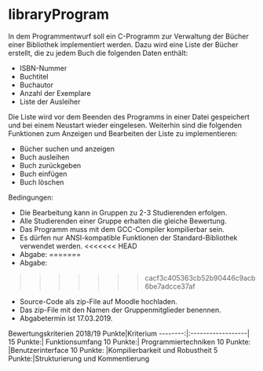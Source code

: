 # libraryProgram

In dem Programmentwurf soll ein C-Programm zur Verwaltung der Bücher einer Bibliothek
implementiert werden. Dazu wird eine Liste der Bücher erstellt, die zu jedem Buch die folgenden Daten enthält:
- ISBN-Nummer
- Buchtitel
- Buchautor
- Anzahl der Exemplare
- Liste der Ausleiher

Die Liste wird vor dem Beenden des Programms in einer Datei gespeichert und bei einem Neustart wieder eingelesen. Weiterhin sind die folgenden Funktionen zum Anzeigen und Bearbeiten der Liste zu implementieren:
- Bücher suchen und anzeigen
- Buch ausleihen
- Buch zurückgeben
- Buch einfügen
- Buch löschen

Bedingungen:
- Die Bearbeitung kann in Gruppen zu 2-3 Studierenden erfolgen.
- Alle Studierenden einer Gruppe erhalten die gleiche Bewertung.
- Das Programm muss mit dem GCC-Compiler kompilierbar sein.
- Es dürfen nur ANSI-kompatible Funktionen der Standard-Bibliothek verwendet werden.
<<<<<<< HEAD
- Abgabe:
=======
- Abgabe:
>>>>>>> cacf3c405363cb52b90446c9acb6be7adcce37af
  - Source-Code als zip-File auf Moodle hochladen.
  - Das zip-File mit den Namen der Gruppenmitglieder benennen.
  - Abgabetermin ist 17.03.2019.

Bewertungskriterien 2018/19
Punkte|Kriterium
--------:|:------------------|
15 Punkte:| Funktionsumfang
10 Punkte:| Programmiertechniken
10 Punkte: |Benutzerinterface
10 Punkte: |Kompilierbarkeit und Robustheit
5 Punkte:|Strukturierung und Kommentierung
